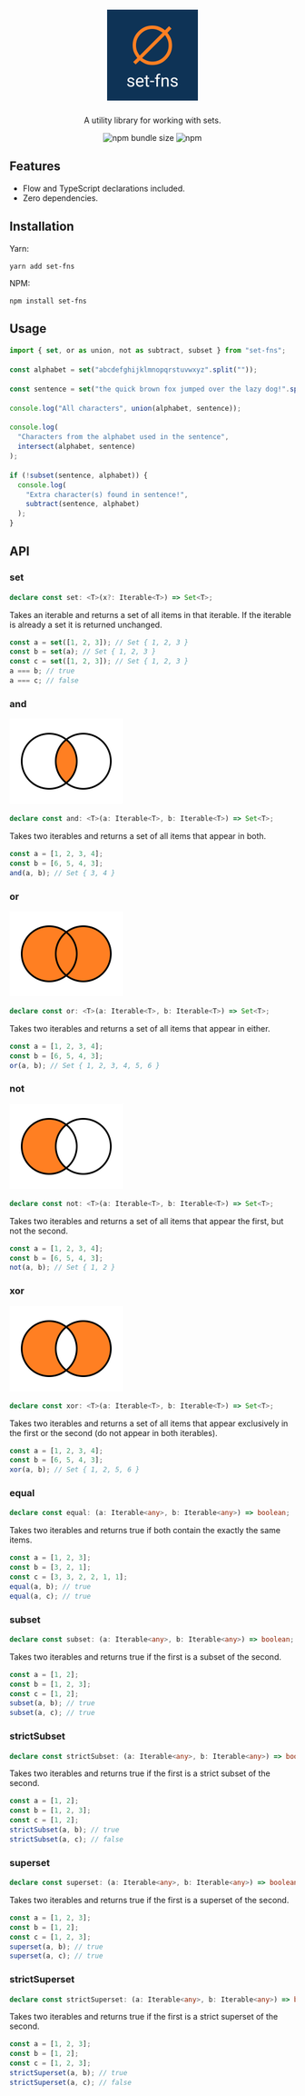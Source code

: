 <div align="center">
  <h1>
    <img src="logo.png" alt="set-fns" width="160" />
  </h1>
  <p>A utility library for working with sets.</p>
  <p>
    <img alt="npm bundle size" src="https://img.shields.io/bundlephobia/min/set-fns.svg">
    <img alt="npm" src="https://img.shields.io/npm/dw/set-fns.svg">
  </p>
</div>

## Features

- Flow and TypeScript declarations included.
- Zero dependencies.

## Installation

Yarn:

```shell
yarn add set-fns
```

NPM:

```shell
npm install set-fns
```

## Usage

```js
import { set, or as union, not as subtract, subset } from "set-fns";

const alphabet = set("abcdefghijklmnopqrstuvwxyz".split(""));

const sentence = set("the quick brown fox jumped over the lazy dog!".split(""));

console.log("All characters", union(alphabet, sentence));

console.log(
  "Characters from the alphabet used in the sentence",
  intersect(alphabet, sentence)
);

if (!subset(sentence, alphabet)) {
  console.log(
    "Extra character(s) found in sentence!",
    subtract(sentence, alphabet)
  );
}
```

## API

### set

```ts
declare const set: <T>(x?: Iterable<T>) => Set<T>;
```

Takes an iterable and returns a set of all items in that iterable. If the iterable is already a set it is returned unchanged.

```js
const a = set([1, 2, 3]); // Set { 1, 2, 3 }
const b = set(a); // Set { 1, 2, 3 }
const c = set([1, 2, 3]); // Set { 1, 2, 3 }
a === b; // true
a === c; // false
```

### and

<img src="illustrations/and.png" width="200" />

```ts
declare const and: <T>(a: Iterable<T>, b: Iterable<T>) => Set<T>;
```

Takes two iterables and returns a set of all items that appear in both.

```js
const a = [1, 2, 3, 4];
const b = [6, 5, 4, 3];
and(a, b); // Set { 3, 4 }
```

### or

<img src="illustrations/or.png" width="200" />

```ts
declare const or: <T>(a: Iterable<T>, b: Iterable<T>) => Set<T>;
```

Takes two iterables and returns a set of all items that appear in either.

```js
const a = [1, 2, 3, 4];
const b = [6, 5, 4, 3];
or(a, b); // Set { 1, 2, 3, 4, 5, 6 }
```

### not

<img src="illustrations/not.png" width="200" />

```ts
declare const not: <T>(a: Iterable<T>, b: Iterable<T>) => Set<T>;
```

Takes two iterables and returns a set of all items that appear the first, but not the second.

```js
const a = [1, 2, 3, 4];
const b = [6, 5, 4, 3];
not(a, b); // Set { 1, 2 }
```

### xor

<img src="illustrations/xor.png" width="200" />

```ts
declare const xor: <T>(a: Iterable<T>, b: Iterable<T>) => Set<T>;
```

Takes two iterables and returns a set of all items that appear exclusively in the first or the second (do not appear in both iterables).

```js
const a = [1, 2, 3, 4];
const b = [6, 5, 4, 3];
xor(a, b); // Set { 1, 2, 5, 6 }
```

### equal

```ts
declare const equal: (a: Iterable<any>, b: Iterable<any>) => boolean;
```

Takes two iterables and returns true if both contain the exactly the same items.

```js
const a = [1, 2, 3];
const b = [3, 2, 1];
const c = [3, 3, 2, 2, 1, 1];
equal(a, b); // true
equal(a, c); // true
```

### subset

```ts
declare const subset: (a: Iterable<any>, b: Iterable<any>) => boolean;
```

Takes two iterables and returns true if the first is a subset of the second.

```js
const a = [1, 2];
const b = [1, 2, 3];
const c = [1, 2];
subset(a, b); // true
subset(a, c); // true
```

### strictSubset

```ts
declare const strictSubset: (a: Iterable<any>, b: Iterable<any>) => boolean;
```

Takes two iterables and returns true if the first is a strict subset of the second.

```js
const a = [1, 2];
const b = [1, 2, 3];
const c = [1, 2];
strictSubset(a, b); // true
strictSubset(a, c); // false
```

### superset

```ts
declare const superset: (a: Iterable<any>, b: Iterable<any>) => boolean;
```

Takes two iterables and returns true if the first is a superset of the second.

```js
const a = [1, 2, 3];
const b = [1, 2];
const c = [1, 2, 3];
superset(a, b); // true
superset(a, c); // true
```

### strictSuperset

```ts
declare const strictSuperset: (a: Iterable<any>, b: Iterable<any>) => boolean;
```

Takes two iterables and returns true if the first is a strict superset of the second.

```js
const a = [1, 2, 3];
const b = [1, 2];
const c = [1, 2, 3];
strictSuperset(a, b); // true
strictSuperset(a, c); // false
```
